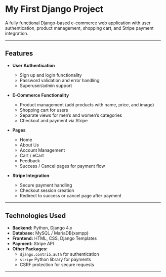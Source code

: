 # My First Django Project

A fully functional Django-based e-commerce web application with user authentication, product management, shopping cart, and Stripe payment integration.

---

## Features

- **User Authentication**
  - Sign up and login functionality
  - Password validation and error handling
  - Superuser/admin support

- **E-Commerce Functionality**
  - Product management (add products with name, price, and image)
  - Shopping cart for users
  - Separate views for men’s and women’s categories
  - Checkout and payment via Stripe

- **Pages**
  - Home
  - About Us
  - Account Management
  - Cart / eCart
  - Feedback
  - Success / Cancel pages for payment flow

- **Stripe Integration**
  - Secure payment handling
  - Checkout session creation
  - Redirect to success or cancel page after payment

---

## Technologies Used

- **Backend:** Python, Django 4.x
- **Database:** MySQL / MariaDB(xampp)
- **Frontend:** HTML, CSS, Django Templates
- **Payment:** Stripe API
- **Other Packages:**
  - `django.contrib.auth` for authentication
  - `stripe` Python library for payments
  - CSRF protection for secure requests

---